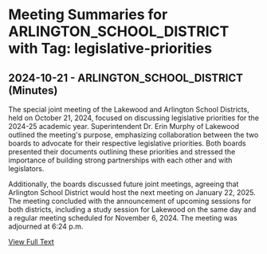 # Meeting Summaries for ARLINGTON_SCHOOL_DISTRICT with Tag: legislative-priorities

## 2024-10-21 - ARLINGTON_SCHOOL_DISTRICT (Minutes)

The special joint meeting of the Lakewood and Arlington School Districts, held on October 21, 2024, focused on discussing legislative priorities for the 2024-25 academic year. Superintendent Dr. Erin Murphy of Lakewood outlined the meeting's purpose, emphasizing collaboration between the two boards to advocate for their respective legislative priorities. Both boards presented their documents outlining these priorities and stressed the importance of building strong partnerships with each other and with legislators. 

Additionally, the boards discussed future joint meetings, agreeing that Arlington School District would host the next meeting on January 22, 2025. The meeting concluded with the announcement of upcoming sessions for both districts, including a study session for Lakewood on the same day and a regular meeting scheduled for November 6, 2024. The meeting was adjourned at 6:24 p.m.

[View Full Text](https://raw.githubusercontent.com/VoronoiPerspectives/WashingtonStateSchoolBoardExplorer/refs/heads/main/data/countries/usa/states/wa/counties/snohomish/school_boards/arlington_school_district/2024/processed/2024-10-21-minutes.txt)

